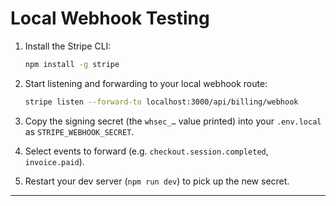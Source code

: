 # Local Webhook Testing

1. Install the Stripe CLI:
   ```sh
   npm install -g stripe
   ```

2. Start listening and forwarding to your local webhook route:
   ```sh
   stripe listen --forward-to localhost:3000/api/billing/webhook
   ```

3. Copy the signing secret (the `whsec_…` value printed) into your `.env.local` as `STRIPE_WEBHOOK_SECRET`.

4. Select events to forward (e.g. `checkout.session.completed`, `invoice.paid`).

5. Restart your dev server (`npm run dev`) to pick up the new secret.

---
